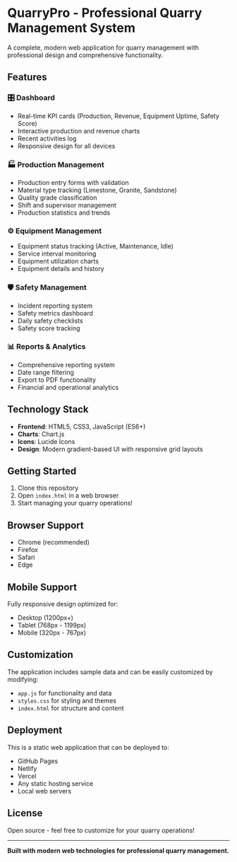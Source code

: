 # QuarryPro - Professional Quarry Management System

A complete, modern web application for quarry management with professional design and comprehensive functionality.

## Features

### 🎛️ Dashboard
- Real-time KPI cards (Production, Revenue, Equipment Uptime, Safety Score)
- Interactive production and revenue charts
- Recent activities log
- Responsive design for all devices

### 🏭 Production Management
- Production entry forms with validation
- Material type tracking (Limestone, Granite, Sandstone)
- Quality grade classification
- Shift and supervisor management
- Production statistics and trends

### ⚙️ Equipment Management
- Equipment status tracking (Active, Maintenance, Idle)
- Service interval monitoring
- Equipment utilization charts
- Equipment details and history

### 🛡️ Safety Management
- Incident reporting system
- Safety metrics dashboard
- Daily safety checklists
- Safety score tracking

### 📊 Reports & Analytics
- Comprehensive reporting system
- Date range filtering
- Export to PDF functionality
- Financial and operational analytics

## Technology Stack
- **Frontend**: HTML5, CSS3, JavaScript (ES6+)
- **Charts**: Chart.js
- **Icons**: Lucide Icons
- **Design**: Modern gradient-based UI with responsive grid layouts

## Getting Started

1. Clone this repository
2. Open `index.html` in a web browser
3. Start managing your quarry operations!

## Browser Support
- Chrome (recommended)
- Firefox
- Safari
- Edge

## Mobile Support
Fully responsive design optimized for:
- Desktop (1200px+)
- Tablet (768px - 1199px)
- Mobile (320px - 767px)

## Customization

The application includes sample data and can be easily customized by modifying:
- `app.js` for functionality and data
- `styles.css` for styling and themes
- `index.html` for structure and content

## Deployment

This is a static web application that can be deployed to:
- GitHub Pages
- Netlify
- Vercel
- Any static hosting service
- Local web servers

## License

Open source - feel free to customize for your quarry operations!

---

**Built with modern web technologies for professional quarry management.**